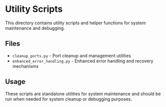 # Utility Scripts

This directory contains utility scripts and helper functions for system maintenance and debugging.

## Files

- `cleanup_ports.py` - Port cleanup and management utilities
- `enhanced_error_handling.py` - Enhanced error handling and recovery mechanisms

## Usage

These scripts are standalone utilities for system maintenance and should be run when needed for system cleanup or debugging purposes.